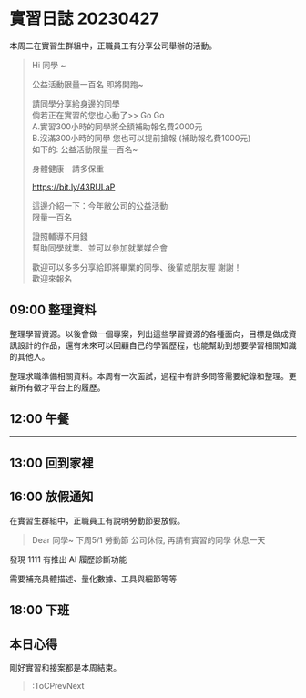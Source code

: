 # 實習日誌 20230427

本周二在實習生群組中，正職員工有分享公司舉辦的活動。

> Hi 同學 ~
> 
> 公益活動限量一百名 即將開跑~
> 
> 請同學分享給身邊的同學  
> 倘若正在實習的您也心動了>> Go Go  
> A.實習300小時的同學將全額補助報名費2000元  
> B.沒滿300小時的同學 您也可以提前搶報 (補助報名費1000元)  
> 如下的: 公益活動限量一百名~
> 
> 身體健康　請多保重
> 
> https://bit.ly/43RULaP
> 
> 這邊介紹一下：今年敝公司的公益活動  
> 限量一百名
> 
> 證照輔導不用錢  
> 幫助同學就業、並可以參加就業媒合會  
> 
> 歡迎可以多多分享給即將畢業的同學、後輩或朋友喔 謝謝！  
> 歡迎來報名

## 09:00 整理資料

整理學習資源。以後會做一個專案，列出這些學習資源的各種面向，目標是做成資訊設計的作品，還有未來可以回顧自己的學習歷程，也能幫助到想要學習相關知識的其他人。

整理求職準備相關資料。本周有一次面試，過程中有許多問答需要紀錄和整理。更新所有徵才平台上的履歷。

## 12:00 午餐

---

## 13:00 回到家裡

## 16:00 放假通知

在實習生群組中，正職員工有說明勞動節要放假。

> Dear 同學~  下周5/1 勞動節 公司休假, 再請有實習的同學 休息一天

發現 1111 有推出 AI 履歷診斷功能

需要補充具體描述、量化數據、工具與細節等等

## 18:00 下班

## 本日心得

剛好實習和接案都是本周結束。

> :ToCPrevNext